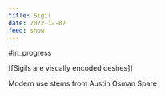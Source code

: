 ```yaml
---
title: Sigil
date: 2022-12-07
feed: show
---
```

#in_progress 

[[Sigils are visually encoded desires]]

Modern use stems from Austin Osman Spare

